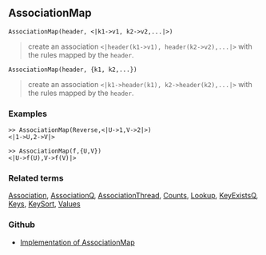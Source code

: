 ## AssociationMap

```
AssociationMap(header, <|k1->v1, k2->v2,...|>)
```

> create an association `<|header(k1->v1), header(k2->v2),...|>` with the rules mapped by the `header`.
 
```
AssociationMap(header, {k1, k2,...})
```

> create an association `<|k1->header(k1), k2->header(k2),...|>` with the rules mapped by the `header`.

### Examples

```  
>> AssociationMap(Reverse,<|U->1,V->2|>) 
<|1->U,2->V|>

>> AssociationMap(f,{U,V}) 
<|U->f(U),V->f(V)|>
```

### Related terms  
[Association](Association.md),  [AssociationQ](AssociationQ.md), [AssociationThread](AssociationThread.md), [Counts](Counts.md), [Lookup](Lookup.md), [KeyExistsQ](KeyExistsQ.md), [Keys](Keys.md), [KeySort](KeySort.md), [Values](Values.md)

### Github

* [Implementation of AssociationMap](https://github.com/axkr/symja_android_library/blob/master/symja_android_library/matheclipse-core/src/main/java/org/matheclipse/core/builtin/AssociationFunctions.java#L386) 
